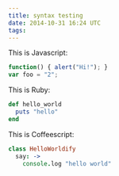 ```yaml
---
title: syntax testing
date: 2014-10-31 16:24 UTC
tags:
---
```

This is Javascript:

```javascript
function() { alert("Hi!"); }
var foo = "2";
```

This is Ruby:

```ruby
def hello_world
  puts "hello"
end
```

This is Coffeescript:

```coffee
class HelloWorldify
  say: ->
    console.log "hello world"
```
